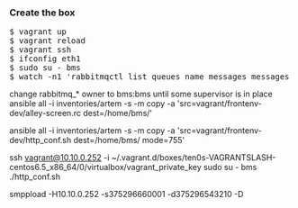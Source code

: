 ### Create the box

<pre>
$ vagrant up
$ vagrant reload
$ vagrant ssh
$ ifconfig eth1
$ sudo su - bms
$ watch -n1 'rabbitmqctl list_queues name messages messages_ready messages_unacknowledged consumers -q | column -t | sort'
</pre>

change rabbitmq_* owner to bms:bms until some supervisor is in place
ansible all -i inventories/artem -s -m copy -a 'src=vagrant/frontenv-dev/alley-screen.rc dest=/home/bms/'

ansible all -i inventories/artem -s -m copy -a 'src=vagrant/frontenv-dev/http_conf.sh dest=/home/bms/ mode=755'

ssh vagrant@10.10.0.252 -i ~/.vagrant.d/boxes/ten0s-VAGRANTSLASH-centos6.5_x86_64/0/virtualbox/vagrant_private_key
sudo su - bms
./http_conf.sh

smppload -H10.10.0.252 -s375296660001 -d375296543210 -D